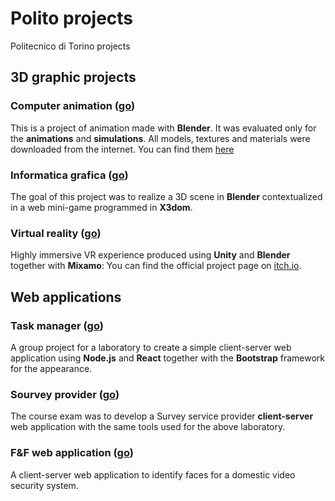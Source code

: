 
# Polito projects
Politecnico di Torino projects
## 3D graphic projects

### Computer animation ([go](https://github.com/s265350/polito/tree/computer-animation))
This is a project of animation made with **Blender**.
It was evaluated only for the **animations** and **simulations**.
All models, textures and materials were downloaded from the internet.
You can find them [here](https://mega.nz/folder/2lEk2JyD#x48f7KPYN89bkZC0KZUrBw)
### Informatica grafica ([go](https://github.com/s265350/polito/tree/informatica-grafica))
The goal of this project was to realize a 3D scene in **Blender** contextualized in a web mini-game programmed in **X3dom**.
### Virtual reality ([go](https://github.com/s265350/polito/tree/realta-virtuale))
Highly immersive VR experience produced using **Unity** and **Blender** together with **Mixamo**:
You can find the official project page on [itch.io](https://wefranck.itch.io/pompeiivr).

## Web applications

### Task manager ([go](https://github.com/s265350/polito/tree/task-manager-web-application))
A group project for a laboratory to create a simple client-server web application using **Node.js** and **React** together with the  **Bootstrap** framework for the appearance.
### Sourvey provider ([go](https://github.com/s265350/polito/tree/survey-provider-web-application))
The course exam was to develop  a Survey service provider **client-server** web application with the same tools used for the above laboratory.
### F&F web application ([go](https://github.com/s265350/polito/tree/F-%26-F-web-application))
A client-server web application to identify faces for a domestic video security system.
